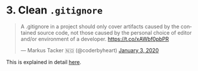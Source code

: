 # 3. Clean `.gitignore`

<blockquote class="twitter-tweet"><p lang="en" dir="ltr">A .gitignore in a project should only cover artifacts caused by the contained source code, not those caused by the personal choice of editor and/or environment of a developer. <a href="https://t.co/xAWbf0pbPR">https://t.co/xAWbf0pbPR</a></p>&mdash; Markus Tacker 🇳🇴 (@coderbyheart) <a href="https://twitter.com/coderbyheart/status/1212980450861420544?ref_src=twsrc%5Etfw">January 3, 2020</a></blockquote>
<script async src="https://platform.twitter.com/widgets.js" charset="utf-8"></script>

This is explained in detail
[here](https://github.com/coderbyheart/first-principles/issues/30).
